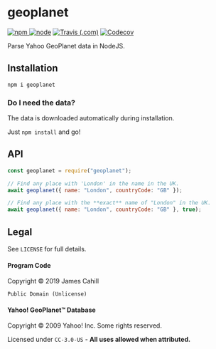 # geoplanet

[![npm](https://img.shields.io/npm/v/geoplanet)
![node](https://img.shields.io/node/v/geoplanet)](https://www.npmjs.com/package/geoplanet)
[![Travis (.com)](https://img.shields.io/travis/com/prouser123/geoplanet)](https://travis-ci.com/Prouser123/geoplanet)
[![Codecov](https://img.shields.io/codecov/c/gh/prouser123/geoplanet)](https://codecov.io/gh/prouser123/geoplanet)

Parse Yahoo GeoPlanet data in NodeJS.

## Installation

`npm i geoplanet`

### Do I need the data?

The data is downloaded automatically during installation.

Just `npm install` and go!

## API

```js
const geoplanet = require("geoplanet");

// Find any place with 'London' in the name in the UK.
await geoplanet({ name: "London", countryCode: "GB" });

// Find any place with the **exact** name of "London" in the UK.
await geoplanet({ name: "London", countryCode: "GB" }, true);
```

## Legal

See `LICENSE` for full details.

#### Program Code

Copyright © 2019 James Cahill

`Public Domain (Unlicense)`

#### Yahoo! GeoPlanet™ Database

Copyright © 2009 Yahoo! Inc. Some rights reserved.

Licensed under `CC-3.0-US` - **All uses allowed when attributed.**

